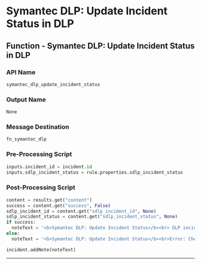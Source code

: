 <!--
    DO NOT MANUALLY EDIT THIS FILE
    THIS FILE IS AUTOMATICALLY GENERATED WITH resilient-sdk codegen
-->

# Symantec DLP: Update Incident Status in DLP

## Function - Symantec DLP: Update Incident Status in DLP

### API Name
`symantec_dlp_update_incident_status`

### Output Name
`None`

### Message Destination
`fn_symantec_dlp`

### Pre-Processing Script
```python
inputs.incident_id = incident.id
inputs.sdlp_incident_status = rule.properties.sdlp_incident_status
```

### Post-Processing Script
```python
content = results.get("content")
success = content.get("success", False)
sdlp_incident_id = content.get("sdlp_incident_id", None)
sdlp_incident_status = content.get("sdlp_incident_status", None)
if success:
  noteText = '<b>Symantec DLP: Update Incident Status</b><br> DLP incident {0} status set to: {1}.'.format(sdlp_incident_id, sdlp_incident_status)
else:
  noteText = '<b>Symantec DLP: Update Incident Status</b><br>Error: Check DLP incidentId {0} status in Symantec DLP.'.format(sdlp_incident_id)

incident.addNote(noteText)
```

---

